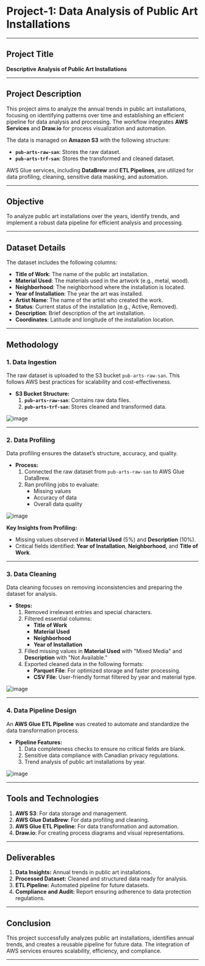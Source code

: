 # **Project-1: Data Analysis of Public Art Installations**

---

## **Project Title**
**Descriptive Analysis of Public Art Installations**

---

## **Project Description**
This project aims to analyze the annual trends in public art installations, focusing on identifying patterns over time and establishing an efficient pipeline for data analysis and processing. The workflow integrates **AWS Services** and **Draw.io** for process visualization and automation.  

The data is managed on **Amazon S3** with the following structure:  
- **`pub-arts-raw-san`**: Stores the raw dataset.  
- **`pub-arts-trf-san`**: Stores the transformed and cleaned dataset.  

AWS Glue services, including **DataBrew** and **ETL Pipelines**, are utilized for data profiling, cleaning, sensitive data masking, and automation.

---

## **Objective**
To analyze public art installations over the years, identify trends, and implement a robust data pipeline for efficient analysis and processing.

---

## **Dataset Details**
The dataset includes the following columns:  
- **Title of Work**: The name of the public art installation.  
- **Material Used**: The materials used in the artwork (e.g., metal, wood).  
- **Neighborhood**: The neighborhood where the installation is located.  
- **Year of Installation**: The year the art was installed.  
- **Artist Name**: The name of the artist who created the work.  
- **Status**: Current status of the installation (e.g., Active, Removed).  
- **Description**: Brief description of the art installation.  
- **Coordinates**: Latitude and longitude of the installation location.  

---

## **Methodology**

### **1. Data Ingestion**
The raw dataset is uploaded to the S3 bucket `pub-arts-raw-san`. This follows AWS best practices for scalability and cost-effectiveness.  

- **S3 Bucket Structure:**  
  1. **`pub-arts-raw-san`**: Contains raw data files.  
  2. **`pub-arts-trf-san`**: Stores cleaned and transformed data.  

![image](https://github.com/user-attachments/assets/404ae9e9-9463-4e47-866f-11f7064f95d8)

---

### **2. Data Profiling**
Data profiling ensures the dataset’s structure, accuracy, and quality.  

- **Process:**  
  1. Connected the raw dataset from `pub-arts-raw-san` to AWS Glue DataBrew.  
  2. Ran profiling jobs to evaluate:  
     - Missing values  
     - Accuracy of data  
     - Overall data quality  

![image](https://github.com/user-attachments/assets/f43ef7b6-0ebd-49da-8e72-6c1fd02629ec)  

**Key Insights from Profiling:**  
- Missing values observed in **Material Used** (5%) and **Description** (10%).  
- Critical fields identified: **Year of Installation**, **Neighborhood**, and **Title of Work**.  

---

### **3. Data Cleaning**
Data cleaning focuses on removing inconsistencies and preparing the dataset for analysis.  

- **Steps:**  
  1. Removed irrelevant entries and special characters.  
  2. Filtered essential columns:  
     - **Title of Work**  
     - **Material Used**  
     - **Neighborhood**  
     - **Year of Installation**  
  3. Filled missing values in **Material Used** with "Mixed Media" and **Description** with "Not Available."  
  4. Exported cleaned data in the following formats:  
     - **Parquet File**: For optimized storage and faster processing.  
     - **CSV File**: User-friendly format filtered by year and material type.  

![image](https://github.com/user-attachments/assets/486d7264-7c5b-4b2f-a781-a642bca65b32)  

---

### **4. Data Pipeline Design**
An **AWS Glue ETL Pipeline** was created to automate and standardize the data transformation process.  

- **Pipeline Features:**  
  1. Data completeness checks to ensure no critical fields are blank.  
  2. Sensitive data compliance with Canadian privacy regulations.  
  3. Trend analysis of public art installations by year.  

![image](https://github.com/user-attachments/assets/97ee9336-6537-4c9b-ac95-1204e5e3e1e1)  

---

## **Tools and Technologies**
1. **AWS S3**: For data storage and management.  
2. **AWS Glue DataBrew**: For data profiling and cleaning.  
3. **AWS Glue ETL Pipeline**: For data transformation and automation.  
4. **Draw.io**: For creating process diagrams and visual representations.  

---

## **Deliverables**
1. **Data Insights:** Annual trends in public art installations.  
2. **Processed Dataset:** Cleaned and structured data ready for analysis.  
3. **ETL Pipeline:** Automated pipeline for future datasets.  
4. **Compliance and Audit:** Report ensuring adherence to data protection regulations.  

---

## **Conclusion**
This project successfully analyzes public art installations, identifies annual trends, and creates a reusable pipeline for future data. The integration of AWS services ensures scalability, efficiency, and compliance.  

---
